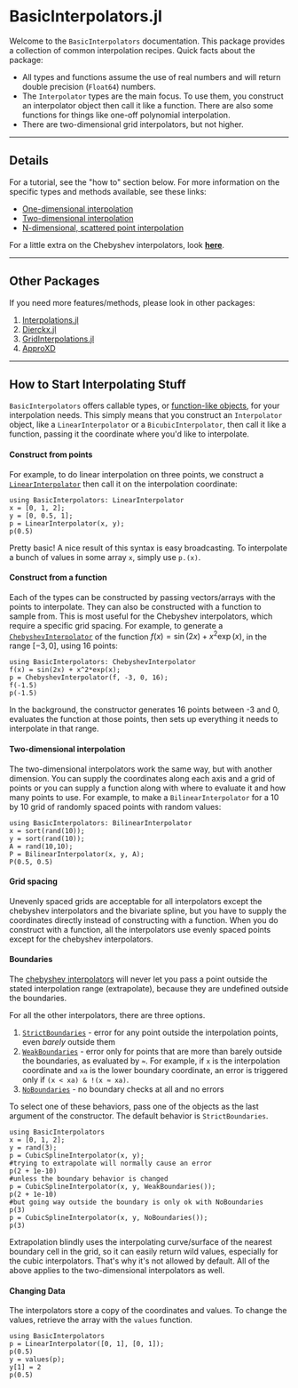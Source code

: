# BasicInterpolators.jl

Welcome to the `BasicInterpolators` documentation. This package provides a collection of common interpolation recipes. Quick facts about the package:
* All types and functions assume the use of real numbers and will return double precision (`Float64`) numbers.
* The `Interpolator` types are the main focus. To use them, you construct an interpolator object then call it like a function. There are also some functions for things like one-off polynomial interpolation.
* There are two-dimensional grid interpolators, but not higher.

--------------------------------------------------------------------------------

## Details

For a tutorial, see the "how to" section below. For more information on the specific types and methods available, see these links:
* [One-dimensional interpolation](1d.md)
* [Two-dimensional interpolation](2d.md)
* [N-dimensional, scattered point interpolation](scattered.md)

For a little extra on the Chebyshev interpolators, look [**here**](chebyshev.md).

--------------------------------------------------------------------------------
## Other Packages

If you need more features/methods, please look in other packages:
1. [Interpolations.jl](https://github.com/JuliaMath/Interpolations.jl)
2. [Dierckx.jl](https://github.com/kbarbary/Dierckx.jl)
3. [GridInterpolations.jl](https://github.com/sisl/GridInterpolations.jl)
4. [ApproXD](https://github.com/floswald/ApproXD.jl)

--------------------------------------------------------------------------------
## How to Start Interpolating Stuff

`BasicInterpolators` offers callable types, or [function-like objects](https://docs.julialang.org/en/v1/manual/methods/#Function-like-objects), for your interpolation needs. This simply means that you construct an `Interpolator` object, like a `LinearInterpolator` or a `BicubicInterpolator`, then call it like a function, passing it the coordinate where you'd like to interpolate.

#### Construct from points

For example, to do linear interpolation on three points, we construct a [`LinearInterpolator`](@ref) then call it on the interpolation coordinate:
```@example
using BasicInterpolators: LinearInterpolator
x = [0, 1, 2];
y = [0, 0.5, 1];
p = LinearInterpolator(x, y);
p(0.5)
```
Pretty basic! A nice result of this syntax is easy broadcasting. To interpolate a bunch of values in some array `x`, simply use `p.(x)`.

#### Construct from a function

Each of the types can be constructed by passing vectors/arrays with the points to interpolate. They can also be constructed with a function to sample from. This is most useful for the Chebyshev interpolators, which require a specific grid spacing. For example, to generate a [`ChebyshevInterpolator`](@ref) of the function $f(x) = \sin(2x) + x^2\exp(x)$, in the range $[-3,0]$, using 16 points:
```@example
using BasicInterpolators: ChebyshevInterpolator
f(x) = sin(2x) + x^2*exp(x);
p = ChebyshevInterpolator(f, -3, 0, 16);
f(-1.5)
p(-1.5)
```
In the background, the constructor generates 16 points between -3 and 0, evaluates the function at those points, then sets up everything it needs to interpolate in that range.

#### Two-dimensional interpolation

The two-dimensional interpolators work the same way, but with another dimension. You can supply the coordinates along each axis and a grid of points or you can supply a function along with where to evaluate it and how many points to use. For example, to make a `BilinearInterpolator` for a 10 by 10 grid of randomly spaced points with random values:
```@example
using BasicInterpolators: BilinearInterpolator
x = sort(rand(10));
y = sort(rand(10));
A = rand(10,10);
P = BilinearInterpolator(x, y, A);
P(0.5, 0.5)
```

#### Grid spacing

Unevenly spaced grids are acceptable for all interpolators except the chebyshev interpolators and the bivariate spline, but you have to supply the coordinates directly instead of constructing with a function. When you do construct with a function, all the interpolators use evenly spaced points except for the chebyshev interpolators.

#### Boundaries

The [chebyshev interpolators](chebyshev.md) will never let you pass a point outside the stated interpolation range (extrapolate), because they are undefined outside the boundaries.

For all the other interpolators, there are three options.

1. [`StrictBoundaries`](@ref) - error for any point outside the interpolation points, even *barely* outside them
2. [`WeakBoundaries`](@ref) - error only for points that are more than barely outside the boundaries, as evaluated by `≈`. For example, if `x` is the interpolation coordinate and `xa` is the lower boundary coordinate, an error is triggered only if `(x < xa) & !(x ≈ xa)`.
3. [`NoBoundaries`](@ref) - no boundary checks at all and no errors

To select one of these behaviors, pass one of the objects as the last argument of the constructor. The default behavior is `StrictBoundaries`.

```@repl
using BasicInterpolators
x = [0, 1, 2];
y = rand(3);
p = CubicSplineInterpolator(x, y);
#trying to extrapolate will normally cause an error
p(2 + 1e-10)
#unless the boundary behavior is changed
p = CubicSplineInterpolator(x, y, WeakBoundaries());
p(2 + 1e-10)
#but going way outside the boundary is only ok with NoBoundaries
p(3)
p = CubicSplineInterpolator(x, y, NoBoundaries());
p(3)
```
Extrapolation blindly uses the interpolating curve/surface of the nearest boundary cell in the grid, so it can easily return wild values, especially for the cubic interpolators. That's why it's not allowed by default. All of the above applies to the two-dimensional interpolators as well.

#### Changing Data

The interpolators store a copy of the coordinates and values. To change the values, retrieve the array with the `values` function.

```@repl
using BasicInterpolators
p = LinearInterpolator([0, 1], [0, 1]);
p(0.5)
y = values(p);
y[1] = 2
p(0.5)
```
